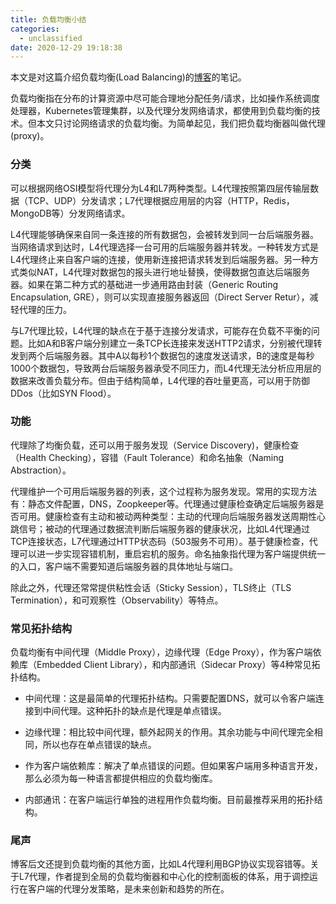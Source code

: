 ```yaml
---
title: 负载均衡小结
categories:
  - unclassified
date: 2020-12-29 19:18:38
---
```


本文是对这篇介绍负载均衡(Load Balancing)的[博客](https://blog.envoyproxy.io/introduction-to-modern-network-load-balancing-and-proxying-a57f6ff80236)的笔记。

负载均衡指在分布的计算资源中尽可能合理地分配任务/请求，比如操作系统调度处理器，Kubernetes管理集群，以及代理分发网络请求，都使用到负载均衡的技术。但本文只讨论网络请求的负载均衡。为简单起见，我们把负载均衡器叫做代理(proxy)。

### 分类

可以根据网络OSI模型将代理分为L4和L7两种类型。L4代理按照第四层传输层数据（TCP、UDP）分发请求；L7代理根据应用层的内容（HTTP，Redis，MongoDB等）分发网络请求。

L4代理能够确保来自同一条连接的所有数据包，会被转发到同一台后端服务器。当网络请求到达时，L4代理选择一台可用的后端服务器并转发。一种转发方式是L4代理终止来自客户端的连接，使用新连接把请求转发到后端服务器。另一种方式类似NAT，L4代理对数据包的报头进行地址替换，使得数据包直达后端服务器。如果在第二种方式的基础进一步通用路由封装（Generic Routing Encapsulation, GRE），则可以实现直接服务器返回（Direct Server Retur），减轻代理的压力。

与L7代理比较，L4代理的缺点在于基于连接分发请求，可能存在负载不平衡的问题。比如A和B客户端分别建立一条TCP长连接来发送HTTP2请求，分别被代理转发到两个后端服务器。其中A以每秒1个数据包的速度发送请求，B的速度是每秒1000个数据包，导致两台后端服务器承受不同压力，而L4代理无法分析应用层的数据来改善负载分布。但由于结构简单，L4代理的吞吐量更高，可以用于防御DDos（比如SYN Flood）。

### 功能

代理除了均衡负载，还可以用于服务发现（Service Discovery)，健康检查（Health Checking），容错（Fault Tolerance）和命名抽象（Naming Abstraction）。

代理维护一个可用后端服务器的列表，这个过程称为服务发现。常用的实现方法有：静态文件配置，DNS，Zoopkeeper等。代理通过健康检查确定后端服务器是否可用。健康检查有主动和被动两种类型：主动的代理向后端服务器发送周期性心跳信号；被动的代理通过数据流判断后端服务器的健康状况，比如L4代理通过TCP连接状态，L7代理通过HTTP状态码（503服务不可用）。基于健康检查，代理可以进一步实现容错机制，重启宕机的服务。命名抽象指代理为客户端提供统一的入口，客户端不需要知道后端服务器的具体地址与端口。

除此之外，代理还常常提供粘性会话（Sticky Session），TLS终止（TLS Termination），和可观察性（Observability）等特点。

### 常见拓扑结构

负载均衡有中间代理（Middle Proxy），边缘代理（Edge Proxy），作为客户端依赖库（Embedded Client Library），和内部通讯（Sidecar Proxy）等4种常见拓扑结构。

* 中间代理：这是最简单的代理拓扑结构。只需要配置DNS，就可以令客户端连接到中间代理。这种拓扑的缺点是代理是单点错误。

* 边缘代理：相比较中间代理，额外起网关的作用。其余功能与中间代理完全相同，所以也存在单点错误的缺点。

* 作为客户端依赖库：解决了单点错误的问题。但如果客户端用多种语言开发，那么必须为每一种语言都提供相应的负载均衡库。

* 内部通讯：在客户端运行单独的进程用作负载均衡。目前最推荐采用的拓扑结构。

### 尾声

博客后文还提到负载均衡的其他方面，比如L4代理利用BGP协议实现容错等。关于L7代理，作者提到全局的负载均衡器和中心化的控制面板的体系，用于调控运行在客户端的代理分发策略，是未来创新和趋势的所在。


